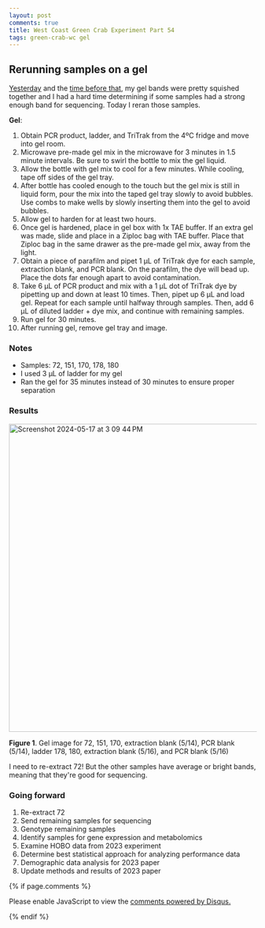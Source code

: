 ```yaml
---
layout: post
comments: true
title: West Coast Green Crab Experiment Part 54
tags: green-crab-wc gel
---
```


## Rerunning samples on a gel

[Yesterday](https://yaaminiv.github.io/Green-Crab-Experiment-2023-Part53/) and the [time before that](https://yaaminiv.github.io/Green-Crab-Experiment-2023-Part52/), my gel bands were pretty squished together and I had a hard time determining if some samples had a strong enough band for sequencing. Today I reran those samples.

**Gel**:

1. Obtain PCR product, ladder, and TriTrak from the 4ºC fridge and move into gel room.
2. Microwave pre-made gel mix in the microwave for 3 minutes in 1.5 minute intervals. Be sure to swirl the bottle to mix the gel liquid.
3. Allow the bottle with gel mix to cool for a few minutes. While cooling, tape off sides of the gel tray.
3. After bottle has cooled enough to the touch but the gel mix is still in liquid form, pour the mix into the taped gel tray slowly to avoid bubbles. Use combs to make wells by slowly inserting them into the gel to avoid bubbles.
4. Allow gel to harden for at least two hours.
5. Once gel is hardened, place in gel box with 1x TAE buffer. If an extra gel was made, slide and place in a Ziploc bag with TAE buffer. Place that Ziploc bag in the same drawer as the pre-made gel mix, away from the light.
6. Obtain a piece of parafilm and pipet 1 µL of TriTrak dye for each sample, extraction blank, and PCR blank. On the parafilm, the dye will bead up. Place the dots far enough apart to avoid contamination.
7. Take 6 µL of PCR product and mix with a 1 µL dot of TriTrak dye by pipetting up and down at least 10 times. Then, pipet up 6 µL and load gel. Repeat for each sample until halfway through samples. Then, add 6 µL of diluted ladder + dye mix, and continue with remaining samples.
8. Run gel for 30 minutes.
9. After running gel, remove gel tray and image.

### Notes

- Samples: 72, 151, 170, 178, 180
- I used 3 µL of ladder for my gel
- Ran the gel for 35 minutes instead of 30 minutes to ensure proper separation

### Results

<img width="626" alt="Screenshot 2024-05-17 at 3 09 44 PM" src="https://github.com/yaaminiv/wc-green-crab/assets/22335838/14f38386-97b5-4241-9d74-25de66bd4171">

**Figure 1**. Gel image for 72, 151, 170, extraction blank (5/14), PCR blank (5/14), ladder 178, 180, extraction blank (5/16), and PCR blank (5/16)

I need to re-extract 72! But the other samples have average or bright bands, meaning that they're good for sequencing.

### Going forward

1. Re-extract 72
2. Send remaining samples for sequencing
4. Genotype remaining samples
5. Identify samples for gene expression and metabolomics
4. Examine HOBO data from 2023 experiment
5. Determine best statistical approach for analyzing performance data
5. Demographic data analysis for 2023 paper
6. Update methods and results of 2023 paper

{% if page.comments %}

<div id="disqus_thread"></div>
<script>

/**
*  RECOMMENDED CONFIGURATION VARIABLES: EDIT AND UNCOMMENT THE SECTION BELOW TO INSERT DYNAMIC VALUES FROM YOUR PLATFORM OR CMS.
*  LEARN WHY DEFINING THESE VARIABLES IS IMPORTANT: https://disqus.com/admin/universalcode/#configuration-variables*/
/*
var disqus_config = function () {
this.page.url = PAGE_URL;  // Replace PAGE_URL with your page's canonical URL variable
this.page.identifier = PAGE_IDENTIFIER; // Replace PAGE_IDENTIFIER with your page's unique identifier variable
};
*/
(function() { // DON'T EDIT BELOW THIS LINE
var d = document, s = d.createElement('script');
s.src = 'https://the-responsible-grad-student.disqus.com/embed.js';
s.setAttribute('data-timestamp', +new Date());
(d.head || d.body).appendChild(s);
})();
</script>
<noscript>Please enable JavaScript to view the <a href="https://disqus.com/?ref_noscript">comments powered by Disqus.</a></noscript>

{% endif %}

<script id="dsq-count-scr" src="//the-responsible-grad-student.disqus.com/count.js" async></script>
